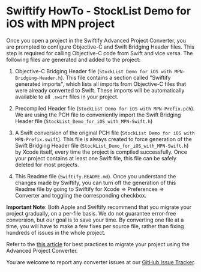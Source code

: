 #  Swiftify HowTo - StockList Demo for iOS with MPN project

Once you open a project in the Swiftify Advanced Project Converter, you are prompted to configure Objective-C and Swift Bridging Header files.
This step is required for calling Objective-C code from Swift and vice versa.
The following files are generated and added to the project:

1. Objective-C Bridging Header file (`StockList Demo for iOS with MPN-Bridging-Header.h`).
This file contains a section called "Swiftify generated imports", which lists all imports from Objective-C files that were already converted to Swift.
These imports will be automatically available to all `.swift` files in your project.

2. Precompiled Header file (`StockList Demo for iOS with MPN-Prefix.pch`).
We are using the PCH file to conveniently import the Swift Bridging Header file (`StockList_Demo_for_iOS_with_MPN-Swift.h`)

3. A Swift conversion of the original PCH file (`StockList Demo for iOS with MPN-Prefix.swift`).
This file is always created to force generation of the Swift Bridging Header file (`StockList_Demo_for_iOS_with_MPN-Swift.h`) by Xcode itself, every time the project is compiled successfully.
Once your project contains at least one Swift file, this file can be safely deleted for most projects.

4. This Readme file (`Swiftify.README.md`).
Once you understand the changes made by Swiftify, you can turn off the generation of this Readme file by going to Swiftify for Xcode => Preferences => Converter and toggling the corresponding checkbox.

**Important Note**: Both Apple and Swiftify recommend that you migrate your project gradually, on a per-file basis.
We do not guarantee error-free conversion, but our goal is to save your time.
By converting one file at a time, you will have to make a few fixes per source file,
rather than fixing hundreds of issues in the whole project.

Refer to the [this article](https://medium.com/swiftify/converting-your-project-to-swift-with-swiftifys-advanced-project-converter-b9eb051ae504) for best practices to migrate your project using the Advanced Project Converter.

You are welcome to report any converter issues at our [GitHub Issue Tracker](https://github.com/Swiftify-Corp/Swiftify/issues).
